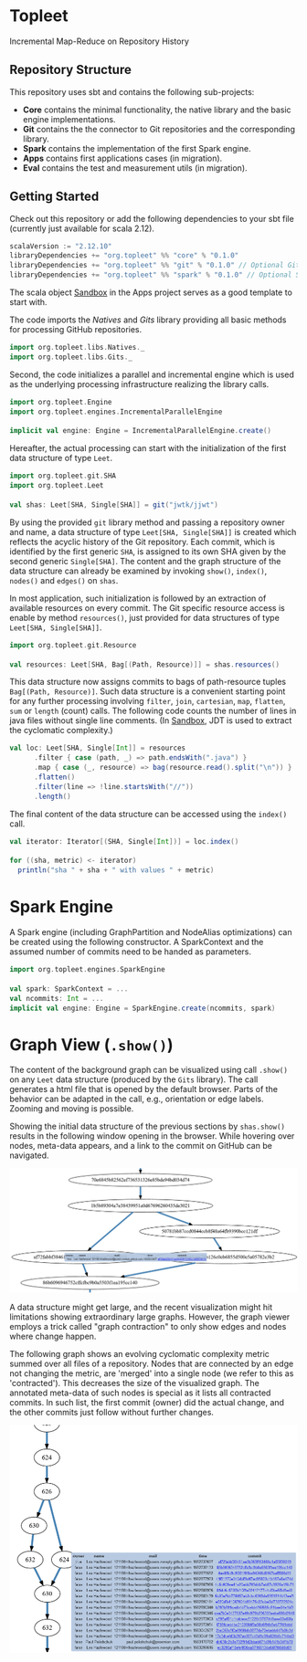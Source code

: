 # Topleet
Incremental Map-Reduce on Repository History

## Repository Structure

This repository uses sbt and contains the following sub-projects: 
* **Core** contains the minimal functionality, the native library
and the basic engine implementations.
* **Git** contains the the connector to Git repositories and the
corresponding library.
* **Spark** contains the implementation of the first Spark engine.
* **Apps** contains first applications cases (in migration).
* **Eval** contains the test and measurement utils (in migration).

## Getting Started
Check out this repository or add the following dependencies to your sbt file (currently just available for scala 2.12).
```scala
scalaVersion := "2.12.10"
libraryDependencies += "org.topleet" %% "core" % "0.1.0"
libraryDependencies += "org.topleet" %% "git" % "0.1.0" // Optional Git
libraryDependencies += "org.topleet" %% "spark" % "0.1.0" // Optional Spark
```

The scala object [Sandbox](apps/src/main/scala/org/topleet/apps/Sandbox.scala)
in the Apps project serves as a good template to start with. 

The code imports the *Natives* and *Gits* library providing all basic
methods for processing GitHub repositories. 
```scala
import org.topleet.libs.Natives._
import org.topleet.libs.Gits._
```
Second, the code initializes a parallel and incremental engine 
which is used as the underlying processing infrastructure
realizing the library calls.
```scala
import org.topleet.Engine
import org.topleet.engines.IncrementalParallelEngine

implicit val engine: Engine = IncrementalParallelEngine.create()
```
Hereafter, the actual processing can start with the initialization of
the first data structure of type `Leet`.
```scala
import org.topleet.git.SHA
import org.topleet.Leet

val shas: Leet[SHA, Single[SHA]] = git("jwtk/jjwt")
```
By using the provided `git` library method and passing a repository owner and
name, a data structure of type `Leet[SHA, Single[SHA]]` is created which reflects
the acyclic history of the Git repository. 
Each commit, which is identified by the first generic `SHA`, is assigned to its
own SHA given by the second generic `Single[SHA]`. 
The content and the graph structure of the data structure can already be 
examined by invoking `show()`, `index()`, `nodes()` and `edges()` on `shas`.

In most application, such initialization is followed by an extraction
of available resources on every commit. 
The Git specific resource access is enable by method `resources()`, 
just provided for data structures of type `Leet[SHA, Single[SHA]]`.
   
```scala
import org.topleet.git.Resource

val resources: Leet[SHA, Bag[(Path, Resource)]] = shas.resources()
```

This data structure now assigns commits to bags 
of path-resource tuples `Bag[(Path, Resource)]`. Such data structure
is a convenient starting point for any further processing 
involving `filter`, `join`, `cartesian`, `map`, `flatten`, `sum` or `length` (count) calls.
The following code counts the number 
of lines in java files without single line comments. (In [Sandbox](apps/src/main/scala/org/topleet/apps/Sandbox.scala), JDT is used to extract the cyclomatic complexity.)   

```scala
val loc: Leet[SHA, Single[Int]] = resources
      .filter { case (path, _) => path.endsWith(".java") }
      .map { case (_, resource) => bag(resource.read().split("\n")) }
      .flatten()
      .filter(line => !line.startsWith("//"))
      .length()
```

The final content of the data structure can be accessed using the `index()` call.
```scala
val iterator: Iterator[(SHA, Single[Int])] = loc.index()

for ((sha, metric) <- iterator)
  println("sha " + sha + " with values " + metric)
```
# Spark Engine
A Spark engine (including GraphPartition and NodeAlias optimizations)
can be created using the following constructor. A SparkContext and 
the assumed number of commits need to be handed as parameters.  
```scala
import org.topleet.engines.SparkEngine

val spark: SparkContext = ...
val ncommits: Int = ...
implicit val engine: Engine = SparkEngine.create(ncommits, spark)
```

# Graph View (`.show()`)

The content of the background graph can be visualized using
call `.show()` on any `Leet` data structure (produced by the `Gits` library). 
The call generates a html file that is opened by
the default browser. Parts of the behavior can be adapted in the call, e.g., orientation or edge labels.
Zooming and moving is possible. 

Showing the initial data structure of the previous sections by `shas.show()`
results in the following window opening in the browser. While hovering over nodes,
meta-data appears, and a link to the commit on GitHub can be navigated.  

![Alt text](content/graph1.png?raw=true "")

A data structure might get large, and the recent visualization might hit limitations
showing extraordinary large graphs. However, the graph viewer employs
a trick called "graph contraction" to only show edges and nodes
where change happen. 

The following graph shows an evolving cyclomatic complexity metric
summed over all files of a repository. 
Nodes that are connected by an
edge not changing the metric, are 'merged' into a single node (we refer to this as 'contracted').
This decreases the size of the visualized graph. The annotated meta-data of such 
nodes is special as it lists all contracted commits. In such list, the first commit (owner)
did the actual change, and the other commits just follow without further changes.

![Alt text](content/graph2.png?raw=true "")